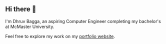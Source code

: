 ## Hi there 👋
I'm Dhruv Bagga, an aspiring Computer Engineer completing my bachelor's at McMaster University.

Feel free to explore my work on my [portfolio website](https://dhruvbagga47.github.io/Personal-Portfolio/).

<!--
**DhruvBagga47/DhruvBagga47** is a ✨ _special_ ✨ repository because its `README.md` (this file) appears on your GitHub profile.

Here are some ideas to get you started:

- 🔭 I’m currently working on ...
- 🌱 I’m currently learning ...
- 👯 I’m looking to collaborate on ...
- 🤔 I’m looking for help with ...
- 💬 Ask me about ...
- 📫 How to reach me: ...
- 😄 Pronouns: ...
- ⚡ Fun fact: ...
-->
